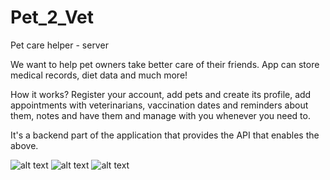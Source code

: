 # Pet_2_Vet
Pet care helper - server

We want to help pet owners take better care of  their friends. App can store medical records, diet data and much more!

How it works?
  Register your account, 
  add pets and create its profile, 
  add appointments with veterinarians, vaccination dates and reminders about them, notes and have them and manage with you whenever you need to.
 
It's a backend part of the application that provides the API that enables the above.


![alt text](https://i.imgur.com/ptEv6Gc.png)
![alt text](https://i.imgur.com/y19roDC.png)
![alt text](https://i.imgur.com/AD6oFnG.png)
